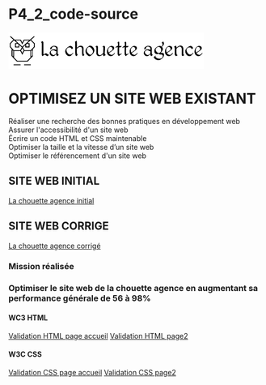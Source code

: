 # P4_2_code-source
<img src="img/lachouetteagence-logo.webp" alt="logo la chouette agence">
<h1>OPTIMISEZ UN SITE WEB EXISTANT</h1>
<div>
    <p>Réaliser une recherche des bonnes pratiques en développement web<br/>
    Assurer l'accessibilité d'un site web<br/>
    Écrire un code HTML et CSS maintenable<br/>
    Optimiser la taille et la vitesse d’un site web<br/>
    Optimiser le référencement d'un site web<p>
</div>
<div>
    <h2>SITE WEB INITIAL</h2>
    <a href="https://magali-valladier.github.io/chouette-agence/">La chouette agence initial</a>
    <h2>SITE WEB CORRIGE</h2>
    <a href="https://magali-valladier.github.io/P4_2_code-source/">La chouette agence corrigé</a>
</div>
<div>
    <h3>Mission réalisée<h3>
    <p>Optimiser le site web de la chouette agence en augmentant sa performance générale de 56 à 98%</p>
</div>
<div>
     <h4>WC3 HTML</h4>
    <a href="https://validator.w3.org/nu/?doc=https%3A%2F%2Fmagali-valladier.github.io%2FP4_2_code-source%2F">Validation HTML page accueil</a>
    <a href="https://validator.w3.org/nu/?doc=https%3A%2F%2Fmagali-valladier.github.io%2FP4_2_code-source%2Fpage2.html">Validation HTML page2</a>
    <h4>W3C CSS</h4>
    <a href="http://jigsaw.w3.org/css-validator/validator?profile=css3&warning=0&uri=https%3A%2F%2Fmagali-valladier.github.io%2FP4_2_code-source%2F">Validation CSS page accueil</a>
    <a href="http://jigsaw.w3.org/css-validator/validator?profile=css3&warning=0&uri=https%3A%2F%2Fmagali-valladier.github.io%2FP4_2_code-source%2Fpage2.html">Validation CSS page2</a>
</div>